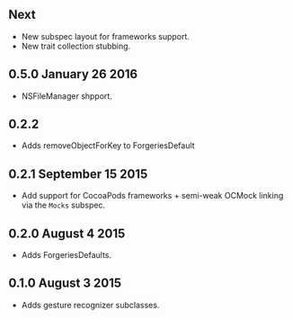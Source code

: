 ## 
## Next

- New subspec layout for frameworks support.
- New trait collection stubbing.

## 0.5.0 January 26 2016

- NSFileManager shpport.

## 0.2.2 

- Adds removeObjectForKey to ForgeriesDefault

## 0.2.1 September 15 2015

- Add support for CocoaPods frameworks + semi-weak OCMock linking via the `Mocks` subspec.

## 0.2.0 August 4 2015

- Adds ForgeriesDefaults.

## 0.1.0 August 3 2015

- Adds gesture recognizer subclasses.
